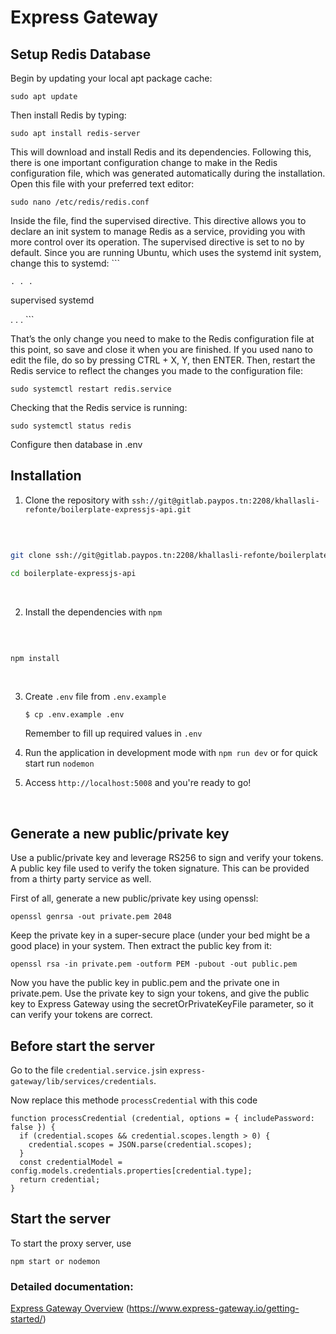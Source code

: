 # Express Gateway 

## Setup Redis Database

Begin by updating your local apt package cache:
```
sudo apt update
```
Then install Redis by typing:
```
sudo apt install redis-server
```
This will download and install Redis and its dependencies. Following this, there is one important configuration change to make in the Redis configuration file, which was generated automatically during the installation.
Open this file with your preferred text editor:
```
sudo nano /etc/redis/redis.conf
```
Inside the file, find the supervised directive. This directive allows you to declare an init system to manage Redis as a service, providing you with more control over its operation. The supervised directive is set to no by default. Since you are running Ubuntu, which uses the systemd init system, change this to systemd:
    ```

    . . .

supervised systemd

. . .
    ```

That’s the only change you need to make to the Redis configuration file at this point, so save and close it when you are finished. If you used nano to edit the file, do so by pressing CTRL + X, Y, then ENTER.
Then, restart the Redis service to reflect the changes you made to the configuration file:
```
sudo systemctl restart redis.service
```

Checking that the Redis service is running:

```
sudo systemctl status redis
```
Configure then database in .env

## Installation 

1. Clone the repository with `ssh://git@gitlab.paypos.tn:2208/khallasli-refonte/boilerplate-expressjs-api.git`

​

```bash

git clone ssh://git@gitlab.paypos.tn:2208/khallasli-refonte/boilerplate-expressjs-api.git

cd boilerplate-expressjs-api

```

​

2. Install the dependencies with `npm`

​

```bash

npm install

```

​

3.  Create `.env` file from `.env.example`
    ```
    $ cp .env.example .env
    ```

    Remember to fill up required values in `.env`

4. Run the application in development mode with `npm run dev` or for quick start run `nodemon`

5. Access `http://localhost:5008` and you're ready to go!

​

## Generate a new public/private key

Use a public/private key and leverage RS256 to sign and verify your tokens.
A public key file used to verify the token signature. This can be provided from a thirty party service as well.

First of all, generate a new public/private key using openssl:
```
openssl genrsa -out private.pem 2048

```
Keep the private key in a super-secure place (under your bed might be a good place) in your system.
Then extract the public key from it:
```
openssl rsa -in private.pem -outform PEM -pubout -out public.pem

```
Now you have the public key in public.pem and the private one in private.pem.
Use the private key to sign your tokens, and give the public key to Express Gateway using the secretOrPrivateKeyFile parameter, so it can verify your tokens are correct.

## Before start the server

Go to the file `credential.service.js`in `express-gateway/lib/services/credentials`.

Now replace this methode `processCredential` with this code
```
function processCredential (credential, options = { includePassword: false }) {
  if (credential.scopes && credential.scopes.length > 0) {
    credential.scopes = JSON.parse(credential.scopes);
  }
  const credentialModel = config.models.credentials.properties[credential.type];
  return credential;
}
```

## Start the server

To start the proxy server, use

```
npm start or nodemon
```
### Detailed documentation:

[Express Gateway Overview](http://www.express-gateway.io/about/)
(https://www.express-gateway.io/getting-started/)
